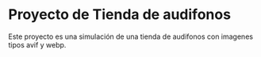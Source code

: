 # Proyecto de Tienda de audifonos

Este proyecto es una simulación de una tienda de audifonos con imagenes tipos avif y webp.
